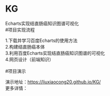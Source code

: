 # KG
Echarts实现结直肠癌知识图谱可视化
<br>
#项目实现流程

1.下载并学习百度Echarts的使用方法<br>
2.构建结直肠癌本体<br>
3.利用百度Echarts实现结直肠癌知识图谱的可视化<br>
4.网页设计（前端知识）<br>
<br>
#项目演示

演示地址：https://liuxiaocong20.github.io/KG/<br>
更多详情：<br>
